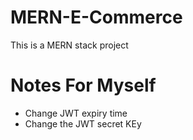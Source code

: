 # MERN-E-Commerce
This is a MERN stack project 

# Notes For Myself

* Change JWT expiry time
* Change the JWT secret KEy

